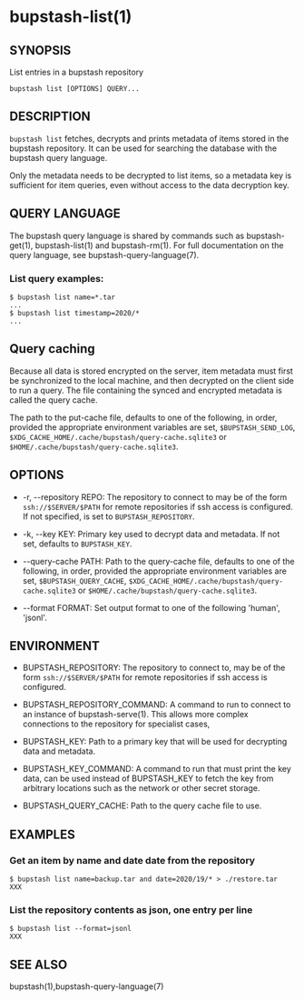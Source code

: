 bupstash-list(1) 
===============

## SYNOPSIS

List entries in a bupstash repository

`bupstash list [OPTIONS] QUERY... `

## DESCRIPTION

`bupstash list` fetches, decrypts and prints metadata of items stored
in the bupstash repository. It can be used for searching the database
with the bupstash query language. 

Only the metadata needs to be decrypted to list items, so a metadata key is sufficient
for item queries, even without access to the data decryption key.


## QUERY LANGUAGE

The bupstash query language is shared by commands such as bupstash-get(1), bupstash-list(1) and bupstash-rm(1).
For full documentation on the query language, see bupstash-query-language(7).

### List query examples:

```
$ bupstash list name=*.tar
...
$ bupstash list timestamp=2020/*
...
```

## Query caching

Because all data is stored encrypted on the server, item metadata must first be synchronized to the local machine,
and then decrypted on the client side to run a query. The file containing the synced and encrypted metadata
is called the query cache.

The path to the put-cache file, defaults to one of the following, in order, provided
the appropriate environment variables are set, `$BUPSTASH_SEND_LOG`,
`$XDG_CACHE_HOME/.cache/bupstash/query-cache.sqlite3` or `$HOME/.cache/bupstash/query-cache.sqlite3`.

## OPTIONS

* -r, --repository REPO:
  The repository to connect to may be of the form `ssh://$SERVER/$PATH` for
  remote repositories if ssh access is configured. If not specified, is set to `BUPSTASH_REPOSITORY`.

* -k, --key KEY:
  Primary key used to decrypt data and metadata. If not set, defaults
  to `BUPSTASH_KEY`.

* --query-cache PATH:
  Path to the query-cache file, defaults to one of the following, in order, provided
  the appropriate environment variables are set, `$BUPSTASH_QUERY_CACHE`,
  `$XDG_CACHE_HOME/.cache/bupstash/query-cache.sqlite3` or `$HOME/.cache/bupstash/query-cache.sqlite3`.

* --format FORMAT:
  Set output format to one of the following 'human', 'jsonl'.

## ENVIRONMENT

* BUPSTASH_REPOSITORY:
  The repository to connect to, may be of the form `ssh://$SERVER/$PATH` for
  remote repositories if ssh access is configured.

* BUPSTASH_REPOSITORY_COMMAND:
  A command to run to connect to an instance of bupstash-serve(1). This 
  allows more complex connections to the repository for specialist cases,

* BUPSTASH_KEY:
  Path to a primary key that will be used for decrypting data and metadata.

* BUPSTASH_KEY_COMMAND:
  A command to run that must print the key data, can be used instead of BUPSTASH_KEY
  to fetch the key from arbitrary locations such as the network or other secret storage.

* BUPSTASH_QUERY_CACHE:
  Path to the query cache file to use.


## EXAMPLES

### Get an item by name and date date from the repository

```
$ bupstash list name=backup.tar and date=2020/19/* > ./restore.tar
XXX
```

### List the repository contents as json, one entry per line

```
$ bupstash list --format=jsonl
XXX
```

## SEE ALSO

bupstash(1),bupstash-query-language(7)
